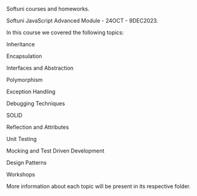 Softuni courses and homeworks.

Softuni JavaScript Advanced Module - 24OCT - 9DEC2023.

In this course we covered the following topics:

Inheritance

Encapsulation

Interfaces and Abstraction

Polymorphism

Exception Handling

Debugging Techniques

SOLID

Reflection and Attributes

Unit Testing

Mocking and Test Driven Development

Design Patterns

Workshops

More information about each topic will be present in its respective folder.